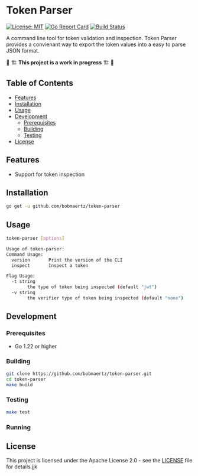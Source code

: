 # Token Parser  
[![License: MIT](https://img.shields.io/badge/License-MIT-yellow.svg)](https://opensource.org/licenses/MIT)
[![Go Report Card](https://goreportcard.com/badge/github.com/bobmaertz/token-parser)](https://goreportcard.com/report/github.com/bobmaertz/token-parser)
[![Build Status](https://github.com/bobmaertz/token-parser/actions/workflows/go.yml/badge.svg)](https://github.com/bobmaertz/token-parser/actions)

A command line tool for token validation and inspection. Token Parser provides a convienant way to export the token values into a easy to parse JSON format. 

🚨 🏗️ **This project is a work in progress** 🏗️ 🚨

## Table of Contents

- [Features](#features)
- [Installation](#installation)
- [Usage](#usage)
- [Development](#development)
  - [Prerequisites](#prerequisites)
  - [Building](#building)
  - [Testing](#testing)
- [License](#license)

## Features

- Support for token inspection

## Installation

```bash
go get -u github.com/bobmaertz/token-parser
```

## Usage

```bash
token-parser [options]

Usage of token-parser:
Command Usage:
  version       Print the version of the CLI
  inspect       Inspect a token

Flag Usage:
  -t string
        the type of token being inspected (default "jwt")
  -v string
        the verifier type of token being inspected (default "none")
```

## Development

### Prerequisites

- Go 1.22 or higher

### Building

```bash
git clone https://github.com/bobmaertz/token-parser.git
cd token-parser
make build
```

### Testing

```bash
make test
```

### Running 

## License

This project is licensed under the Apache License 2.0 - see the [LICENSE](LICENSE) file for details.jjk